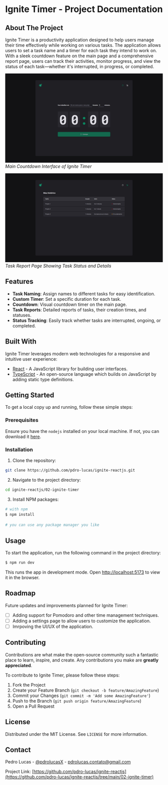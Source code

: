 # Ignite Timer - Project Documentation

## About The Project

Ignite Timer is a productivity application designed to help users manage their time effectively while working on various tasks. The application allows users to set a task name and a timer for each task they intend to work on. With a sleek countdown feature on the main page and a comprehensive report page, users can track their activities, monitor progress, and view the status of each task—whether it's interrupted, in progress, or completed.

![Ignite Timer Interface](./public/preview/main.jpg)
_Main Countdown Interface of Ignite Timer_

![Task Report Interface](./public/preview/report.jpg)
_Task Report Page Showing Task Status and Details_

## Features

- **Task Naming**: Assign names to different tasks for easy identification.
- **Custom Timer**: Set a specific duration for each task.
- **Countdown**: Visual countdown timer on the main page.
- **Task Reports**: Detailed reports of tasks, their creation times, and statuses.
- **Status Tracking**: Easily track whether tasks are interrupted, ongoing, or completed.

## Built With

Ignite Timer leverages modern web technologies for a responsive and intuitive user experience:

- [React](https://reactjs.org/) - A JavaScript library for building user interfaces.
- [TypeScript](https://www.typescriptlang.org/) - An open-source language which builds on JavaScript by adding static type definitions.

## Getting Started

To get a local copy up and running, follow these simple steps:

### Prerequisites

Ensure you have the `nodejs` installed on your local machine. If not, you can download it [here](https://nodejs.org/en/download/).

### Installation

1. Clone the repository:

```sh
git clone https://github.com/pdro-lucas/ignite-reactjs.git
```

2. Navigate to the project directory:

```sh
cd ignite-reactjs/02-ignite-timer
```

3. Install NPM packages:

```sh
# with npm
$ npm install

# you can use any package manager you like
```

## Usage

To start the application, run the following command in the project directory:

```sh
$ npm run dev
```

This runs the app in development mode. Open [http://localhost:5173](http://localhost:5173) to view it in the browser.

## Roadmap

Future updates and improvements planned for Ignite Timer:

- [ ] Adding support for Pomodoro and other time management techniques.
- [ ] Adding a settings page to allow users to customize the application.
- [ ] Imrpoving the UI/UX of the application.

## Contributing

Contributions are what make the open-source community such a fantastic place to learn, inspire, and create. Any contributions you make are **greatly appreciated**.

To contribute to Ignite Timer, please follow these steps:

1. Fork the Project
2. Create your Feature Branch (`git checkout -b feature/AmazingFeature`)
3. Commit your Changes (`git commit -m 'Add some AmazingFeature'`)
4. Push to the Branch (`git push origin feature/AmazingFeature`)
5. Open a Pull Request

## License

Distributed under the MIT License. See `LICENSE` for more information.

## Contact

Pedro Lucas - [@pdrolucasX](https://twitter.com/pdrolucasX) - pdrolucas.contato@gmail.com

Project Link: [https://github.com/pdro-lucas/ignite-reactjs](https://github.com/pdro-lucas/ignite-reactjs/tree/main/02-ignite-timer)
